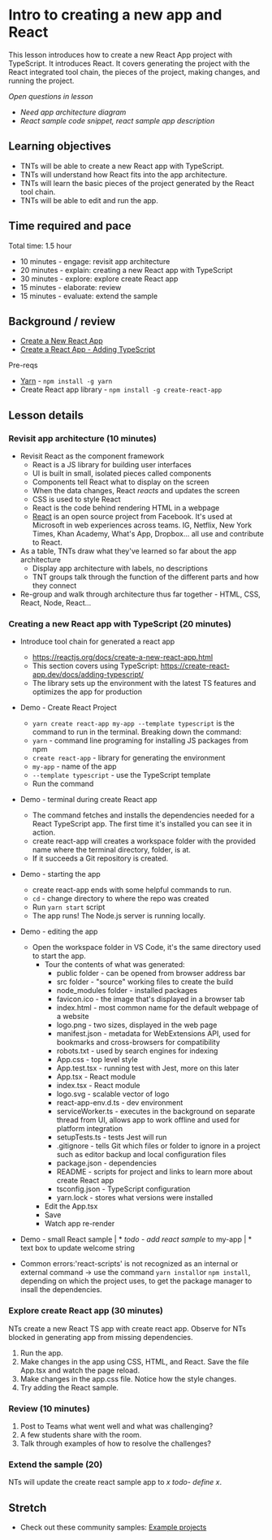 # Intro to creating a new app and React

This lesson introduces how to create a new React App project with TypeScript. It introduces React. It covers generating the project with the React integrated tool chain, the pieces of the project, making changes, and running the project.

*Open questions in lesson*
* *Need app architecture diagram*
* *React sample code snippet, react sample app description*

## Learning objectives

* TNTs will be able to create a new React app with TypeScript.
* TNTs will understand how React fits into the app architecture.
* TNTs will learn the basic pieces of the project generated by the React tool chain.
* TNTs will be able to edit and run the app.

## Time required and pace

Total time: 1.5 hour

* 10 minutes - engage: revisit app architecture
* 20 minutes - explain: creating a new React app with TypeScript
* 30 minutes - explore: explore create React app
* 15 minutes - elaborate: review
* 15 minutes - evaluate: extend the sample

## Background / review

* [Create a New React App](https://reactjs.org/docs/create-a-new-react-app.html)
* [Create a React App - Adding TypeScript](https://create-react-app.dev/docs/adding-typescript/)

Pre-reqs

* [Yarn](https://www.npmjs.com/package/yarn) - `npm install -g yarn`
* Create React app library - `npm install -g create-react-app`

## Lesson details

### Revisit app architecture (10 minutes)

* Revisit React as the component framework
  * React is a JS library for building user interfaces
  * UI is built in small, isolated pieces called components
  * Components tell React what to display on the screen
  * When the data changes, React *reacts* and updates the screen
  * CSS is used to style React
  * React is the code behind rendering HTML in a webpage
  * [React](https://github.com/facebook/react) is an open source project from Facebook. It's used at Microsoft in web experiences across teams. IG, Netflix, New York Times, Khan Academy, What's App, Dropbox... all use and contribute to React.
* As a table, TNTs draw what they've learned so far about the app architecture
  * Display app architecture with labels, no descriptions
  * TNT groups talk through the function of the different parts and how they connect
* Re-group and walk through architecture thus far together - HTML, CSS, React, Node, React...

### Creating a new React app with TypeScript (20 minutes)

* Introduce tool chain for generated a react app
  * https://reactjs.org/docs/create-a-new-react-app.html 
  * This section covers using TypeScript: https://create-react-app.dev/docs/adding-typescript/
  * The library sets up the environment with the latest TS features and optimizes the app for production

* Demo - Create React Project
  * `yarn create react-app my-app --template typescript` is the command to run in the terminal. Breaking down the command:
  * `yarn` - command line programing for installing JS packages from npm
  * `create react-app` - library for generating the environment
  * `my-app` - name of the app
  * `--template typescript` - use the TypeScript template
  * Run the command

* Demo - terminal during create React app
  * The command fetches and installs the dependencies needed for a React TypeScript app. The first time it's installed you can see it in action.
  * create react-app will creates a workspace folder with the provided name where the terminal directory, folder, is at.
  * If it succeeds a Git repository is created.

* Demo - starting the app
  * create react-app ends with some helpful commands to run.
  * `cd` - change directory to where the repo was created
  * Run `yarn start` script
  * The app runs! The Node.js server is running locally.

* Demo - editing the app
  * Open the workspace folder in VS Code, it's the same directory used to start the app.
    * Tour the contents of what was generated:
      * public folder - can be opened from browser address bar
      * src folder - "source" working files to create the build
      * node_modules folder - installed packages
      * favicon.ico - the image that's displayed in a browser tab
      * index.html - most common name for the default webpage of a website
      * logo.png - two sizes, displayed in the web page
      * manifest.json - metadata for WebExtensions API, used for bookmarks and cross-browsers for compatibility
      * robots.txt - used by search engines for indexing
      * App.css - top level style
      * App.test.tsx - running test with Jest, more on this later
      * App.tsx - React module
      * index.tsx - React module
      * logo.svg - scalable vector of logo
      * react-app-env.d.ts - dev environment
      * serviceWorker.ts - executes in the background on separate thread from UI, allows app to work offline and used for platform integration
      * setupTests.ts - tests Jest will run
      * .gitignore - tells Git which files or folder to ignore in a project such as editor backup and local configuration files
      * package.json - dependencies
      * README - scripts for project and links to learn more about create React app
      * tsconfig.json - TypeScript configuration
      * yarn.lock - stores what versions were installed
    * Edit the App.tsx
    * Save
    * Watch app re-render

* Demo - small React sample
    | * *todo - add react sample* to my-app
    | * text box to update welcome string
    
* Common errors:'react-scripts' is not recognized as an internal or external command -> use the command `yarn install`or `npm install`, depending on which the project uses, to get the package manager to insall the dependencies.

### Explore create React app (30 minutes)

NTs create a new React TS app with create react app. Observe for NTs blocked in generating app from missing dependencies.

1. Run the app.
2. Make changes in the app using CSS, HTML, and React. Save the file App.tsx and watch the page reload.
3. Make changes in the app.css file. Notice how the style changes.
4. Try adding the React sample.

### Review (10 minutes)

1. Post to Teams what went well and what was challenging?
2. A few students share with the room.
3. Talk through examples of how to resolve the challenges?

### Extend the sample (20)

NTs will update the create react sample app to *x* *todo- define x*.

## Stretch

* Check out these community samples: [Example projects](https://reactjs.org/community/examples.html)
